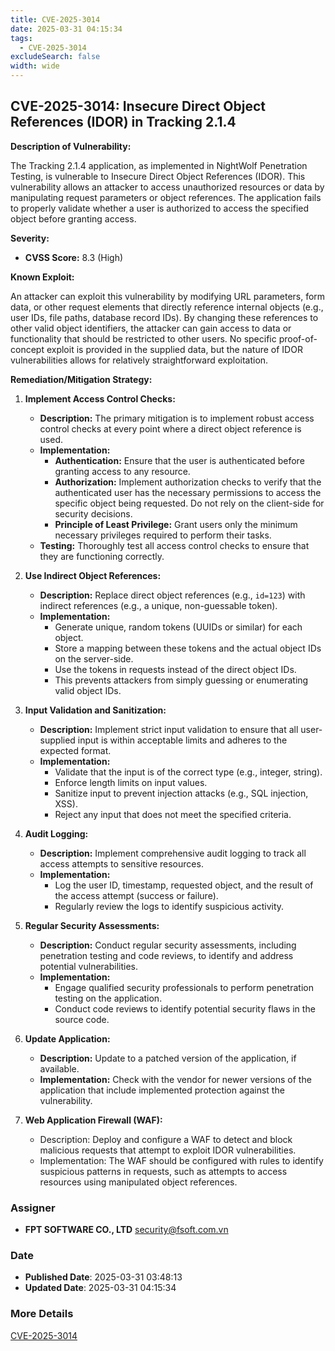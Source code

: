 ```yaml
---
title: CVE-2025-3014
date: 2025-03-31 04:15:34
tags:
  - CVE-2025-3014
excludeSearch: false
width: wide
---
```


## CVE-2025-3014: Insecure Direct Object References (IDOR) in Tracking 2.1.4

**Description of Vulnerability:**

The Tracking 2.1.4 application, as implemented in NightWolf Penetration Testing, is vulnerable to Insecure Direct Object References (IDOR). This vulnerability allows an attacker to access unauthorized resources or data by manipulating request parameters or object references. The application fails to properly validate whether a user is authorized to access the specified object before granting access.

**Severity:**

*   **CVSS Score:** 8.3 (High)

**Known Exploit:**

An attacker can exploit this vulnerability by modifying URL parameters, form data, or other request elements that directly reference internal objects (e.g., user IDs, file paths, database record IDs).  By changing these references to other valid object identifiers, the attacker can gain access to data or functionality that should be restricted to other users.  No specific proof-of-concept exploit is provided in the supplied data, but the nature of IDOR vulnerabilities allows for relatively straightforward exploitation.

**Remediation/Mitigation Strategy:**

1.  **Implement Access Control Checks:**

    *   **Description:**  The primary mitigation is to implement robust access control checks at every point where a direct object reference is used.
    *   **Implementation:**
        *   **Authentication:**  Ensure that the user is authenticated before granting access to any resource.
        *   **Authorization:**  Implement authorization checks to verify that the authenticated user has the necessary permissions to access the specific object being requested.  Do not rely on the client-side for security decisions.
        *   **Principle of Least Privilege:**  Grant users only the minimum necessary privileges required to perform their tasks.
    *   **Testing:** Thoroughly test all access control checks to ensure that they are functioning correctly.

2.  **Use Indirect Object References:**

    *   **Description:**  Replace direct object references (e.g., `id=123`) with indirect references (e.g., a unique, non-guessable token).
    *   **Implementation:**
        *   Generate unique, random tokens (UUIDs or similar) for each object.
        *   Store a mapping between these tokens and the actual object IDs on the server-side.
        *   Use the tokens in requests instead of the direct object IDs.
        *   This prevents attackers from simply guessing or enumerating valid object IDs.

3.  **Input Validation and Sanitization:**

    *   **Description:**  Implement strict input validation to ensure that all user-supplied input is within acceptable limits and adheres to the expected format.
    *   **Implementation:**
        *   Validate that the input is of the correct type (e.g., integer, string).
        *   Enforce length limits on input values.
        *   Sanitize input to prevent injection attacks (e.g., SQL injection, XSS).
        *   Reject any input that does not meet the specified criteria.

4.  **Audit Logging:**

    *   **Description:**  Implement comprehensive audit logging to track all access attempts to sensitive resources.
    *   **Implementation:**
        *   Log the user ID, timestamp, requested object, and the result of the access attempt (success or failure).
        *   Regularly review the logs to identify suspicious activity.

5.  **Regular Security Assessments:**

    *   **Description:**  Conduct regular security assessments, including penetration testing and code reviews, to identify and address potential vulnerabilities.
    *   **Implementation:**
        *   Engage qualified security professionals to perform penetration testing on the application.
        *   Conduct code reviews to identify potential security flaws in the source code.

6.  **Update Application:**

    *   **Description:** Update to a patched version of the application, if available.
    *   **Implementation:**  Check with the vendor for newer versions of the application that include implemented protection against the vulnerability.

7.  **Web Application Firewall (WAF):**

    * Description: Deploy and configure a WAF to detect and block malicious requests that attempt to exploit IDOR vulnerabilities.
    * Implementation: The WAF should be configured with rules to identify suspicious patterns in requests, such as attempts to access resources using manipulated object references.

### Assigner
- **FPT SOFTWARE CO., LTD** <security@fsoft.com.vn>

### Date
- **Published Date**: 2025-03-31 03:48:13
- **Updated Date**: 2025-03-31 04:15:34

### More Details
[CVE-2025-3014](https://www.cvedetails.com/cve/CVE-2025-3014)
